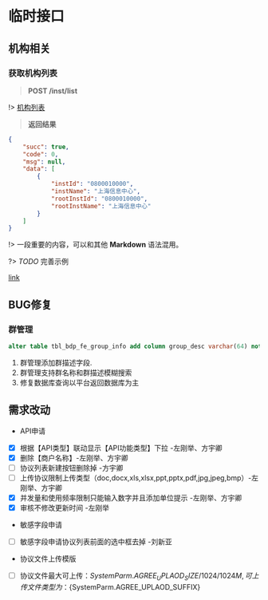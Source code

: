 # 临时接口

## 机构相关

### 获取机构列表

> **POST  /inst/list**

!> [机构列表](http://172.20.112.122:80/inst/list)

> **返回结果**

```json
{
    "succ": true,
    "code": 0,
    "msg": null,
    "data": [
        {
            "instId": "0800010000",
            "instName": "上海信息中心",
            "rootInstId": "0800010000",
            "rootInstName": "上海信息中心"
        }
    ]
}
```

!> 一段重要的内容，可以和其他 **Markdown** 语法混用。

?> *TODO* 完善示例

[link](/)

## BUG修复

### 群管理

```sql
alter table tbl_bdp_fe_group_info add column group_desc varchar(64) not null DEFAULT '' COMMENT '群描述';
```

1. 群管理添加群描述字段.
1. 群管理支持群名称和群描述模糊搜索
1. 修复数据库查询以平台返回数据库为主

## 需求改动

* API申请
* [x] 根据【API类型】联动显示【API功能类型】下拉 -左刚举、方宇卿
* [x] 删除【商户名称】-左刚举、方宇卿
* [ ] 协议列表新建按钮删除掉 -方宇卿
* [ ] 上传协议限制上传类型（doc,docx,xls,xlsx,ppt,pptx,pdf,jpg,jpeg,bmp）-左刚举、方宇卿
* [x] 并发量和使用频率限制只能输入数字并且添加单位提示 -左刚举、方宇卿
* [x] 审核不修改更新时间 -左刚举

* 敏感字段申请
* [ ] 敏感字段申请协议列表前面的选中框去掉 -刘新亚
* 协议文件上传模版
* [ ] 协议文件最大可上传：${SystemParm.AGREE_UPLAOD_SIZE/1024/1024}M,可上传文件类型为：${SystemParm.AGREE_UPLAOD_SUFFIX}